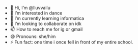 - 👋 Hi, I’m @lluvvailu
- 👀 I’m interested in dance
- 🌱 I’m currently learning informatica
- 💞️ I’m looking to collaborate on idk
- 📫 How to reach me for ig or gmail 
- 😄 Pronouns: she/him
- ⚡ Fun fact: one time i once fell in front of my entire school.

<!---
lluvvailu/lluvvailu is a ✨ special ✨ repository because its `README.md` (this file) appears on your GitHub profile.
You can click the Preview link to take a look at your changes.
--->
